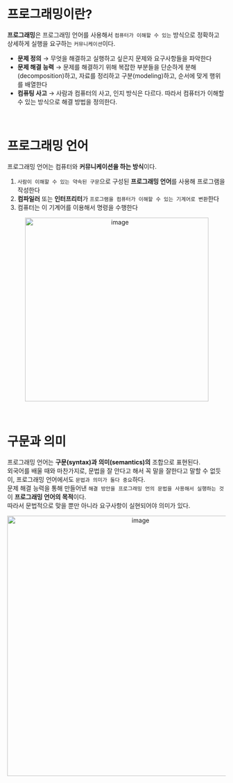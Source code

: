 # 프로그래밍이란?

**프로그래밍**은 프로그래밍 언어를 사용해서 `컴퓨터가 이해할 수 있는` 방식으로 정확하고 상세하게 실행을 요구하는 `커뮤니케이션`이다. 
- **문제 정의** &rarr; 무엇을 해결하고 실행하고 싶은지 문제와 요구사항들을 파악한다
- **문제 해결 능력** &rarr; 문제를 해결하기 위해 복잡한 부분들을 단순하게 분해(decomposition)하고, 자료를 정리하고 구분(modeling)하고, 순서에 맞게 행위를 배열한다
- **컴퓨팅 사고** &rarr; 사람과 컴퓨터의 사고, 인지 방식은 다르다. 따라서 컴퓨터가 이해할 수 있는 방식으로 해결 방법을 정의한다. 
<br/>

# 프로그래밍 언어

프로그래밍 언어는 컴퓨터와 **커뮤니케이션을 하는 방식**이다. 
1. `사람이 이해할 수 있는 약속된 구문`으로 구성된 **프로그래밍 언어**를 사용해 프로그램을 작성한다
2. **컴파일러** 또는 **인터프리터**가 `프로그램을 컴퓨터가 이해할 수 있는 기계어로 변환`한다
3. 컴퓨터는 이 기계어를 이용해서 명령을 수행한다

<p align=center>
  <img width="423" alt="image" src="https://user-images.githubusercontent.com/43084680/163587097-954b1faa-dc28-4f75-9fa4-0dbffb0f473b.png">
</p>
<br/>

# 구문과 의미

프로그래밍 언어는 **구문(syntax)과** **의미(semantics)의** 조합으로 표현된다.  
외국어를 배울 때와 마찬가지로, 문법을 잘 안다고 해서 꼭 말을 잘한다고 말할 수 없듯이, 프로그래밍 언어에서도 `문법과 의미가 둘다 중요`하다.   
문제 해결 능력을 통해 만들어낸 `해결 방안을 프로그래밍 언의 문법을 사용해서 실행하는 것`이 **프로그래밍 언어의 목적**이다.   
따라서 문법적으로 맞을 뿐만 아니라 요구사항이 실현되어야 의미가 있다.  

<p align=center>
<img width="599" alt="image" src="https://user-images.githubusercontent.com/43084680/163589006-4478ca0c-4f1c-49fd-b2e5-f18340021934.png">
</p>



